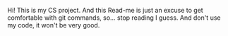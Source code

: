 Hi! This is my CS project. And this Read-me is just an excuse to get comfortable with git commands, so... stop reading I guess. And don't use my code, it won't be very good.
